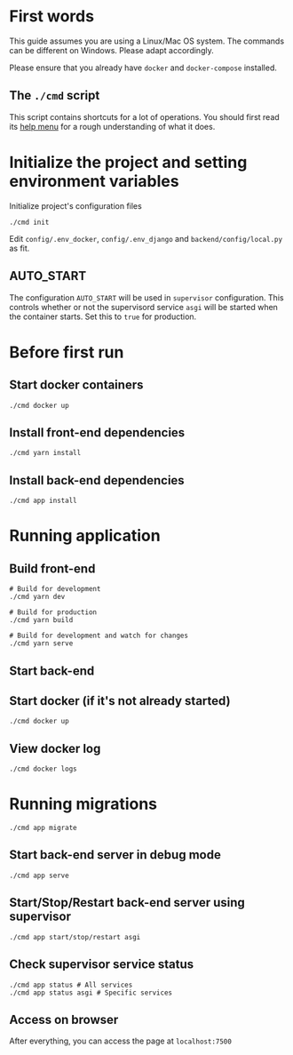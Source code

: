 # First words

This guide assumes you are using a Linux/Mac OS system. The commands can be different on Windows. Please adapt accordingly.

Please ensure that you already have `docker` and `docker-compose` installed.

## The `./cmd` script

This script contains shortcuts for a lot of operations. You should first read its [help menu](documents/help_content.md) for a rough understanding of what it does.

# Initialize the project and setting environment variables

Initialize project's configuration files

    ./cmd init

Edit `config/.env_docker`, `config/.env_django` and `backend/config/local.py` as fit.

## AUTO_START

The configuration `AUTO_START` will be used in `supervisor` configuration. This controls whether or not the supervisord service `asgi` will be started when the container starts. Set this to `true` for production.

# Before first run

## Start docker containers

    ./cmd docker up

## Install front-end dependencies

    ./cmd yarn install

## Install back-end dependencies

    ./cmd app install

# Running application 

## Build front-end

    # Build for development
    ./cmd yarn dev

    # Build for production
    ./cmd yarn build

    # Build for development and watch for changes
    ./cmd yarn serve

## Start back-end

## Start docker (if it's not already started)

    ./cmd docker up

## View docker log

    ./cmd docker logs

# Running migrations

    ./cmd app migrate

## Start back-end server in debug mode

    ./cmd app serve

## Start/Stop/Restart back-end server using supervisor

    ./cmd app start/stop/restart asgi

## Check supervisor service status

    ./cmd app status # All services
    ./cmd app status asgi # Specific services

## Access on browser

After everything, you can access the page at `localhost:7500`
